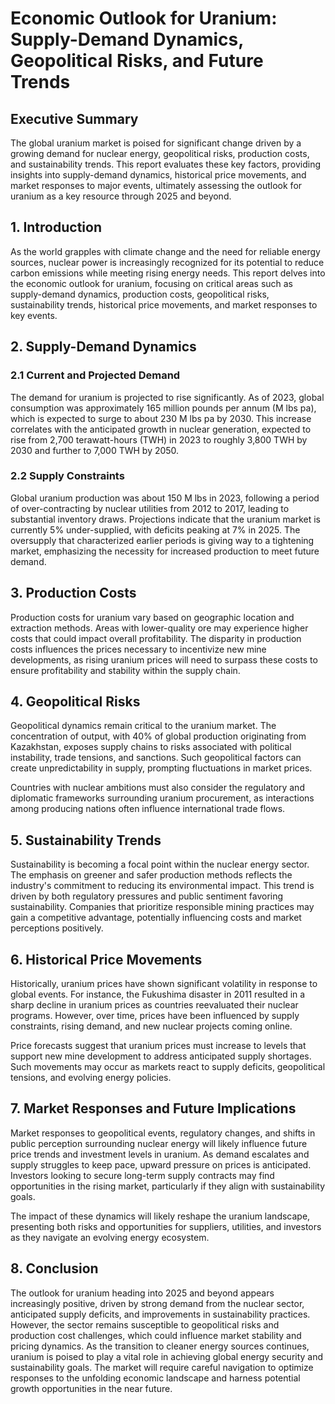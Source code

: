 # Economic Outlook for Uranium: Supply-Demand Dynamics, Geopolitical Risks, and Future Trends

## Executive Summary

The global uranium market is poised for significant change driven by a growing demand for nuclear energy, geopolitical risks, production costs, and sustainability trends. This report evaluates these key factors, providing insights into supply-demand dynamics, historical price movements, and market responses to major events, ultimately assessing the outlook for uranium as a key resource through 2025 and beyond.

## 1. Introduction

As the world grapples with climate change and the need for reliable energy sources, nuclear power is increasingly recognized for its potential to reduce carbon emissions while meeting rising energy needs. This report delves into the economic outlook for uranium, focusing on critical areas such as supply-demand dynamics, production costs, geopolitical risks, sustainability trends, historical price movements, and market responses to key events.

## 2. Supply-Demand Dynamics

### 2.1 Current and Projected Demand

The demand for uranium is projected to rise significantly. As of 2023, global consumption was approximately 165 million pounds per annum (M lbs pa), which is expected to surge to about 230 M lbs pa by 2030. This increase correlates with the anticipated growth in nuclear generation, expected to rise from 2,700 terawatt-hours (TWH) in 2023 to roughly 3,800 TWH by 2030 and further to 7,000 TWH by 2050.

### 2.2 Supply Constraints

Global uranium production was about 150 M lbs in 2023, following a period of over-contracting by nuclear utilities from 2012 to 2017, leading to substantial inventory draws. Projections indicate that the uranium market is currently 5% under-supplied, with deficits peaking at 7% in 2025. The oversupply that characterized earlier periods is giving way to a tightening market, emphasizing the necessity for increased production to meet future demand.

## 3. Production Costs

Production costs for uranium vary based on geographic location and extraction methods. Areas with lower-quality ore may experience higher costs that could impact overall profitability. The disparity in production costs influences the prices necessary to incentivize new mine developments, as rising uranium prices will need to surpass these costs to ensure profitability and stability within the supply chain.

## 4. Geopolitical Risks

Geopolitical dynamics remain critical to the uranium market. The concentration of output, with 40% of global production originating from Kazakhstan, exposes supply chains to risks associated with political instability, trade tensions, and sanctions. Such geopolitical factors can create unpredictability in supply, prompting fluctuations in market prices. 

Countries with nuclear ambitions must also consider the regulatory and diplomatic frameworks surrounding uranium procurement, as interactions among producing nations often influence international trade flows.

## 5. Sustainability Trends

Sustainability is becoming a focal point within the nuclear energy sector. The emphasis on greener and safer production methods reflects the industry's commitment to reducing its environmental impact. This trend is driven by both regulatory pressures and public sentiment favoring sustainability. Companies that prioritize responsible mining practices may gain a competitive advantage, potentially influencing costs and market perceptions positively.

## 6. Historical Price Movements

Historically, uranium prices have shown significant volatility in response to global events. For instance, the Fukushima disaster in 2011 resulted in a sharp decline in uranium prices as countries reevaluated their nuclear programs. However, over time, prices have been influenced by supply constraints, rising demand, and new nuclear projects coming online. 

Price forecasts suggest that uranium prices must increase to levels that support new mine development to address anticipated supply shortages. Such movements may occur as markets react to supply deficits, geopolitical tensions, and evolving energy policies.

## 7. Market Responses and Future Implications

Market responses to geopolitical events, regulatory changes, and shifts in public perception surrounding nuclear energy will likely influence future price trends and investment levels in uranium. As demand escalates and supply struggles to keep pace, upward pressure on prices is anticipated. Investors looking to secure long-term supply contracts may find opportunities in the rising market, particularly if they align with sustainability goals.

The impact of these dynamics will likely reshape the uranium landscape, presenting both risks and opportunities for suppliers, utilities, and investors as they navigate an evolving energy ecosystem.

## 8. Conclusion

The outlook for uranium heading into 2025 and beyond appears increasingly positive, driven by strong demand from the nuclear sector, anticipated supply deficits, and improvements in sustainability practices. However, the sector remains susceptible to geopolitical risks and production cost challenges, which could influence market stability and pricing dynamics. As the transition to cleaner energy sources continues, uranium is poised to play a vital role in achieving global energy security and sustainability goals. The market will require careful navigation to optimize responses to the unfolding economic landscape and harness potential growth opportunities in the near future.